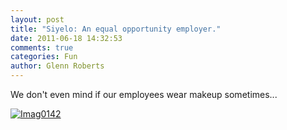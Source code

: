 ```yaml
---
layout: post
title: "Siyelo: An equal opportunity employer."
date: 2011-06-18 14:32:53
comments: true
categories: Fun
author: Glenn Roberts
---
```


We don't even mind if our employees wear makeup sometimes...

[![Imag0142](/images/old/2011/06/imag0142-scaled-1000.jpg) ](/images/old/2011/06/imag0142-scaled-1000.jpg)
